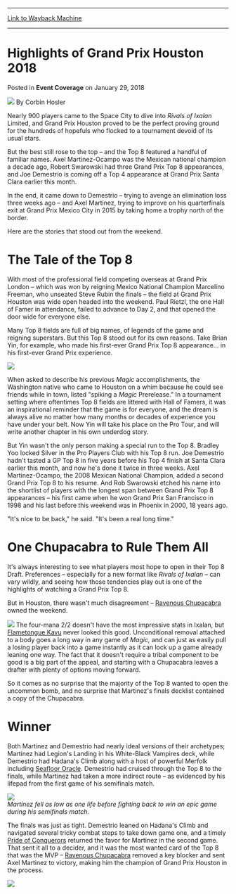 
---
[Link to Wayback Machine](https://web.archive.org/web/20220119041405/https://magic.wizards.com/en/events/coverage/gphou18/highlights-grand-prix-houston-2018-01-28)

[_metadata_:author]:- "Corbin Hosler"
[_metadata_:description]:- "Nearly 900 players came to the Space City to dive into Rivals of Ixalan Limited, and Grand Prix Houston proved to be the perfect proving ground for the hundreds of hopefuls who flocked to a tournament devoid of its usual stars. But the best still rose to the top – and the Top 8 featured a handful of familiar names. Axel Martinez-Ocampo was the Mexican national champion a"
[_metadata_:generator]:- "Drupal 7 (http://drupal.org)"
[_metadata_:node]:- "1254191"
[_metadata_:path_date]:- "2018-01-28"
[_metadata_:publish_date]:- "2018-01-29"
[_metadata_:source]:- "div-main-content"
[_metadata_:title]:- "Highlights of Grand Prix Houston 2018"
[_metadata_:wayback_capture_timestamp]:- "2022-01-19 04:14:05"
[_metadata_:wayback_raw_url]:- "https://web.archive.org/web/20220119041405id_/https://magic.wizards.com/en/events/coverage/gphou18/highlights-grand-prix-houston-2018-01-28"
[_metadata_:wayback_url]:- "https://magic.wizards.com/en/events/coverage/gphou18/highlights-grand-prix-houston-2018-01-28"
---


Highlights of Grand Prix Houston 2018
=====================================



 Posted in **Event Coverage**
 on January 29, 2018 






![](https://media.magic.wizards.com/styles/auth_small/public/images/person/hosler.jpg)
By Corbin Hosler











Nearly 900 players came to the Space City to dive into *Rivals of Ixalan* Limited, and Grand Prix Houston proved to be the perfect proving ground for the hundreds of hopefuls who flocked to a tournament devoid of its usual stars.


But the best still rose to the top – and the Top 8 featured a handful of familiar names. Axel Martinez-Ocampo was the Mexican national champion a decade ago, Robert Swarowski had three Grand Prix Top 8 appearances, and Joe Demestrio is coming off a Top 4 appearance at Grand Prix Santa Clara earlier this month.


In the end, it came down to Demestrio – trying to avenge an elimination loss three weeks ago – and Axel Martinez, trying to improve on his quarterfinals exit at Grand Prix Mexico City in 2015 by taking home a trophy north of the border.


Here are the stories that stood out from the weekend.


The Tale of the Top 8
=====================


With most of the professional field competing overseas at Grand Prix London – which was won by reigning Mexico National Champion Marcelino Freeman, who unseated Steve Rubin the finals – the field at Grand Prix Houston was wide open headed into the weekend. Paul Rietzl, the one Hall of Famer in attendance, failed to advance to Day 2, and that opened the door wide for everyone else.


Many Top 8 fields are full of big names, of legends of the game and reigning superstars. But this Top 8 stood out for its own reasons. Take Brian Yin, for example, who made his first-ever Grand Prix Top 8 appearance… in his first-ever Grand Prix experience.


![](https://media.magic.wizards.com/images/hero/gphou18_highlights_yin.jpg)


When asked to describe his previous *Magic* accomplishments, the Washington native who came to Houston on a whim because he could see friends while in town, listed "spiking a *Magic* Prerelease." In a tournament setting where oftentimes Top 8 fields are littered with Hall of Famers, it was an inspirational reminder that the game is for everyone, and the dream is always alive no matter how many months or decades of experience you have under your belt. Now Yin will take his place on the Pro Tour, and will write another chapter in his own underdog story.


But Yin wasn't the only person making a special run to the Top 8. Bradley Yoo locked Silver in the Pro Players Club with his Top 8 run. Joe Demestrio hadn't tasted a GP Top 8 in five years before his Top 4 finish at Santa Clara earlier this month, and now he's done it twice in three weeks. Axel Martinez-Ocampo, the 2008 Mexican National Champion, added a second Grand Prix Top 8 to his resume. And Rob Swarowski etched his name into the shortlist of players with the longest span between Grand Prix Top 8 appearances – his first came when he won Grand Prix San Francisco in 1998 and his last before this weekend was in Phoenix in 2000, 18 years ago.


"It's nice to be back," he said. "It's been a real long time."


One Chupacabra to Rule Them All
===============================


It's always interesting to see what players most hope to open in their Top 8 Draft. Preferences – especially for a new format like *Rivals of Ixalan* – can vary wildly, and seeing how those tendencies play out is one of the highlights of watching a Grand Prix Top 8.


But in Houston, there wasn't much disagreement – [Ravenous Chupacabra](https://gatherer.wizards.com/Pages/Card/Details.aspx?name=Ravenous+Chupacabra) owned the weekend.


[![](https://gatherer.wizards.com/Handlers/Image.ashx?type=card&name=Ravenous+Chupacabra)](https://gatherer.wizards.com/Pages/Card/Details.aspx?name=Ravenous+Chupacabra)
The four-mana 2/2 doesn't have the most impressive stats in Ixalan, but [Flametongue Kavu](https://gatherer.wizards.com/Pages/Card/Details.aspx?name=Flametongue+Kavu) never looked this good. Unconditional removal attached to a body goes a long way in any game of *Magic,* and can just as easily pull a losing player back into a game instantly as it can lock up a game already leaning one way. The fact that it doesn't require a tribal component to be good is a big part of the appeal, and starting with a Chupacabra leaves a drafter with plenty of options moving forward.


So it comes as no surprise that the majority of the Top 8 wanted to open the uncommon bomb, and no surprise that Martinez's finals decklist contained a copy of the Chupacabra.


Winner
======


Both Martinez and Demestrio had nearly ideal versions of their archetypes; Martinez had Legion's Landing in his White-Black Vampires deck, while Demestrio had Hadana's Climb along with a host of powerful Merfolk including [Seafloor Oracle](https://gatherer.wizards.com/Pages/Card/Details.aspx?name=Seafloor+Oracle). Demestrio had cruised through the Top 8 to the finals, while Martinez had taken a more indirect route – as evidenced by his lifepad from the first game of his semifinals match.


![](https://media.magic.wizards.com/images/hero/gphou18_highlights_lifepad.jpg)  
*Martinez fell as low as one life before fighting back to win an epic game during his semifinals match.*


The finals was just as tight. Demestrio leaned on Hadana's Climb and navigated several tricky combat steps to take down game one, and a timely [Pride of Conquerors](https://gatherer.wizards.com/Pages/Card/Details.aspx?name=Pride+of+Conquerors) returned the favor for Martinez in the second game. That sent it all to a decider, and it was the most wanted card of the Top 8 that was the MVP – [Ravenous Chupacabra](https://gatherer.wizards.com/Pages/Card/Details.aspx?name=Ravenous+Chupacabra) removed a key blocker and sent Axel Martinez to victory, making him the champion of Grand Prix Houston in the process.


![](https://media.magic.wizards.com/images/hero/gphou18_highlights_winner2.jpg)







